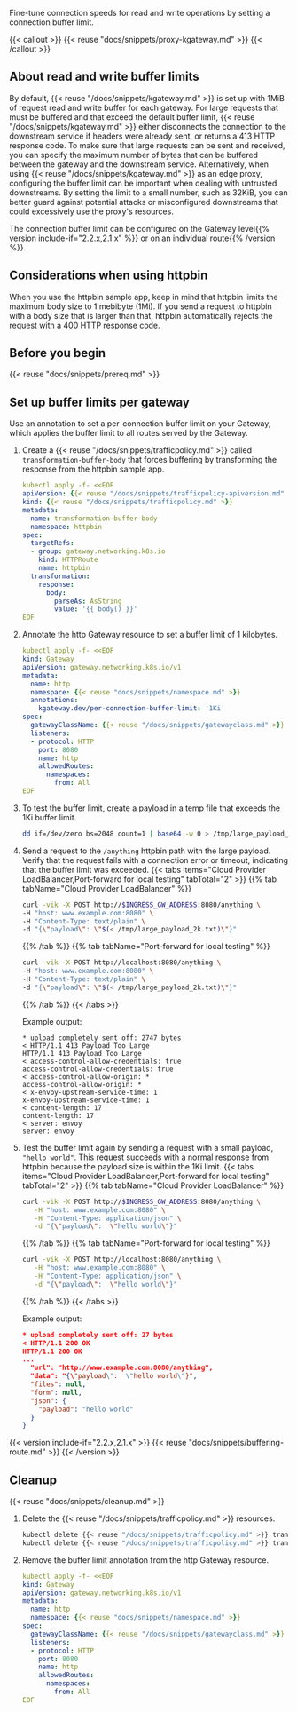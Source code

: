 Fine-tune connection speeds for read and write operations by setting a connection buffer limit. 

{{< callout >}}
{{< reuse "docs/snippets/proxy-kgateway.md" >}}
{{< /callout >}}

## About read and write buffer limits

By default, {{< reuse "/docs/snippets/kgateway.md" >}} is set up with 1MiB of request read and write buffer for each gateway. For large requests that must be buffered and that exceed the default buffer limit, {{< reuse "/docs/snippets/kgateway.md" >}} either disconnects the connection to the downstream service if headers were already sent, or returns a 413 HTTP response code. To make sure that large requests can be sent and received, you can specify the maximum number of bytes that can be buffered between the gateway and the downstream service. Alternatively, when using {{< reuse "/docs/snippets/kgateway.md" >}} as an edge proxy, configuring the buffer limit can be important when dealing with untrusted downstreams. By setting the limit to a small number, such as 32KiB, you can better guard against potential attacks or misconfigured downstreams that could excessively use the proxy's resources.

The connection buffer limit can be configured on the Gateway level{{% version include-if="2.2.x,2.1.x" %}} or on an individual route{{% /version %}}. 

## Considerations when using httpbin

When you use the httpbin sample app, keep in mind that httpbin limits the maximum body size to 1 mebibyte (1Mi). If you send a request to httpbin with a body size that is larger than that, httpbin automatically rejects the request with a 400 HTTP response code. 

## Before you begin

{{< reuse "docs/snippets/prereq.md" >}}

## Set up buffer limits per gateway

Use an annotation to set a per-connection buffer limit on your Gateway, which applies the buffer limit to all routes served by the Gateway. 

1. Create a {{< reuse "/docs/snippets/trafficpolicy.md" >}} called `transformation-buffer-body` that forces buffering by transforming the response from the httpbin sample app.
   ```yaml
   kubectl apply -f- <<EOF
   apiVersion: {{< reuse "/docs/snippets/trafficpolicy-apiversion.md" >}}
   kind: {{< reuse "/docs/snippets/trafficpolicy.md" >}}
   metadata:
     name: transformation-buffer-body
     namespace: httpbin
   spec:
     targetRefs:
     - group: gateway.networking.k8s.io
       kind: HTTPRoute
       name: httpbin
     transformation:
       response:
         body:
           parseAs: AsString
           value: '{{ body() }}'
   EOF
   ```

2. Annotate the http Gateway resource to set a buffer limit of 1 kilobytes.
   ```yaml
   kubectl apply -f- <<EOF
   kind: Gateway
   apiVersion: gateway.networking.k8s.io/v1
   metadata:
     name: http
     namespace: {{< reuse "docs/snippets/namespace.md" >}}
     annotations:
       kgateway.dev/per-connection-buffer-limit: '1Ki'
   spec:
     gatewayClassName: {{< reuse "/docs/snippets/gatewayclass.md" >}}
     listeners:
     - protocol: HTTP
       port: 8080
       name: http
       allowedRoutes:
         namespaces:
           from: All
   EOF
   ```

3. To test the buffer limit, create a payload in a temp file that exceeds the 1Ki buffer limit.
   ```sh
   dd if=/dev/zero bs=2048 count=1 | base64 -w 0 > /tmp/large_payload_2k.txt
   ```

4. Send a request to the `/anything` httpbin path with the large payload. Verify that the request fails with a connection error or timeout, indicating that the buffer limit was exceeded.
   {{< tabs items="Cloud Provider LoadBalancer,Port-forward for local testing" tabTotal="2" >}}
   {{% tab tabName="Cloud Provider LoadBalancer" %}}
   ```sh
   curl -vik -X POST http://$INGRESS_GW_ADDRESS:8080/anything \
   -H "host: www.example.com:8080" \
   -H "Content-Type: text/plain" \
   -d "{\"payload\": \"$(< /tmp/large_payload_2k.txt)\"}"
   ```
   {{% /tab %}}
   {{% tab tabName="Port-forward for local testing" %}}
   ```sh
   curl -vik -X POST http://localhost:8080/anything \
   -H "host: www.example.com:8080" \
   -H "Content-Type: text/plain" \
   -d "{\"payload\": \"$(< /tmp/large_payload_2k.txt)\"}"
   ```
   {{% /tab %}}
   {{< /tabs >}}
   
   Example output: 
   ```
   * upload completely sent off: 2747 bytes
   < HTTP/1.1 413 Payload Too Large
   HTTP/1.1 413 Payload Too Large
   < access-control-allow-credentials: true
   access-control-allow-credentials: true
   < access-control-allow-origin: *
   access-control-allow-origin: *
   < x-envoy-upstream-service-time: 1
   x-envoy-upstream-service-time: 1
   < content-length: 17
   content-length: 17
   < server: envoy
   server: envoy
   ```

5. Test the buffer limit again by sending a request with a small payload, `"hello world"`. This request succeeds with a normal response from httpbin because the payload size is within the 1Ki limit.
   {{< tabs items="Cloud Provider LoadBalancer,Port-forward for local testing" tabTotal="2" >}}
   {{% tab tabName="Cloud Provider LoadBalancer" %}}
   ```sh
   curl -vik -X POST http://$INGRESS_GW_ADDRESS:8080/anything \
      -H "host: www.example.com:8080" \
      -H "Content-Type: application/json" \
      -d "{\"payload\":  \"hello world\"}" 
   ```
   {{% /tab %}}
   {{% tab tabName="Port-forward for local testing" %}}
   ```sh
   curl -vik -X POST http://localhost:8080/anything \
      -H "host: www.example.com:8080" \
      -H "Content-Type: application/json" \
      -d "{\"payload\":  \"hello world\"}" 
   ```
   {{% /tab %}}
   {{< /tabs >}}

   Example output:

   ```json
   * upload completely sent off: 27 bytes
   < HTTP/1.1 200 OK
   HTTP/1.1 200 OK
   ...
     "url": "http://www.example.com:8080/anything",
     "data": "{\"payload\":  \"hello world\"}",
     "files": null,
     "form": null,
     "json": {
       "payload": "hello world"
     }
   }
   ```
   
{{< version include-if="2.2.x,2.1.x" >}}
{{< reuse "docs/snippets/buffering-route.md" >}}
{{< /version >}}

## Cleanup

{{< reuse "docs/snippets/cleanup.md" >}}

1. Delete the {{< reuse "/docs/snippets/trafficpolicy.md" >}} resources.
   ```sh
   kubectl delete {{< reuse "/docs/snippets/trafficpolicy.md" >}} transformation-buffer-body -n httpbin {{% version include-if="2.2.x,2.1.x" %}}
   kubectl delete {{< reuse "/docs/snippets/trafficpolicy.md" >}} transformation-buffer-limit -n httpbin {{% /version %}}
   ```

2. Remove the buffer limit annotation from the http Gateway resource.
   ```yaml
   kubectl apply -f- <<EOF
   kind: Gateway
   apiVersion: gateway.networking.k8s.io/v1
   metadata:
     name: http
     namespace: {{< reuse "docs/snippets/namespace.md" >}}
   spec:
     gatewayClassName: {{< reuse "/docs/snippets/gatewayclass.md" >}}
     listeners:
     - protocol: HTTP
       port: 8080
       name: http
       allowedRoutes:
         namespaces:
           from: All
   EOF
   ```